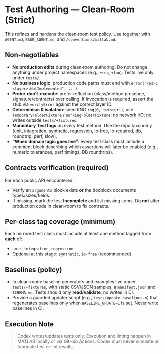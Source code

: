 # Test Authoring — Clean‑Room (Strict)

This refines and hardens the clean‑room test policy. Use together with `AGENT.md`, `BASE_AGENT.md`, and `/conventions/matlab.md`.

## Non‑negotiables
- **No production edits** during clean‑room authoring. Do not change anything under project namespaces (e.g., `+reg`, `+foo`). Tests live only under `tests/`.
- **No business logic**: production code paths must end with `error("<ns>:<layer>:NotImplemented", ...)`.
- **Probe‑don’t‑execute**: prefer reflection (class/method presence, signature/contracts) over calling. If invocation is required, assert the stub via `verifyError` against the correct layer ID.
- **Determinism & isolation**: seed RNG `rng(0,'twister')`; use `TemporaryFolderFixture` / `WorkingFolderFixture`; no network I/O; no writes outside `tests/+fixtures`.
- **Mandatory TestTags** on every test method. Use the repo taxonomy (unit, integration, synthetic, regression, io‑free, io‑required, db, roundtrip, perf, slow).
- **“When domain logic goes live”**: every test class must include a comment block describing which assertions will later be enabled (e.g., numeric tolerances, perf timings, DB roundtrips).

## Contracts verification (required)
For each public API encountered:
- Verify an `arguments` block exists **or** the docblock documents types/sizes/fields.
- If missing, mark the test **Incomplete** and list missing items. Do **not** alter production code in clean‑room to fix contracts.

## Per‑class tag coverage (minimum)
Each mirrored test class must include at least one method tagged from **each** of:
- `unit`, `integration`, `regression`
- Optional at this stage: `synthetic`, `io‑free` (recommended)

## Baselines (policy)
- In clean‑room: baseline generators and examples live under `tests/+fixtures`, with static CSV/JSON samples, a `manifest.json` and `SCHEMA.md`. Tests should only **read/validate**; no writes in CI.
- Provide a guarded updater script (e.g., `tests/update_baselines.m`) that regenerates baselines only when `BASELINE_UPDATE=1` is set. Never write baselines in CI.

## Execution Note
> Codex writes/updates tests only. Execution and linting happen in MATLAB locally or via GitHub Actions. Codex must never simulate or fabricate test or lint results.
